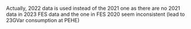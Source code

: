 Actually, 2022 data is used instead of the 2021 one as there are no 2021 data in 2023 FES data and the one in FES 2020 seem inconsistent (lead to 23GVar consumption at PEHE)
